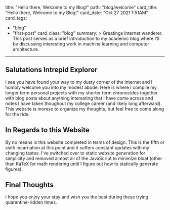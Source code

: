 title: "Hello there, Welcome to my Blog!"
path: "blog/welcome"
card_title: "Hello there, Welcome to my Blog!"
card_date: "Oct 27 2021 1:51AM"
card_tags:
- "blog"
- "first-post"
card_class: "blog"
summary: >
  Greatings Internet wanderer. This post serves as a brief introduction to my
  academic blog where I'll be discussing interesting work in machine learning
  and computer architecture.

---

## Salutations Intrepid Explorer

I see you have found your way to my dusty corner of the Internet and I humbly
welcome you into my modest abode. Here is where I compile my longer term
personal projects with my shorter term chronocides together with blog posts
about anything interesting that I have come across and notes I have taken
thoughout my college career (and likely long afterward). This website is moreso
to organize my thoughts, but feel free to come along for the ride.

## In Regards to this Website

By no means is this website completed in terms of design. This is the fifth or
sixth incarnation at this point and it suffers constant updates with my changing
tastes. I've switched over to static website generation for simplicity and
removed almost all of the JavaScript to minimize bloat (other than KaTeX for
math rendering until I figure out how to statically generate figures).

## Final Thoughts

I hope you enjoy your stay and wish you the best during these trying
quarantine-ridden times.
